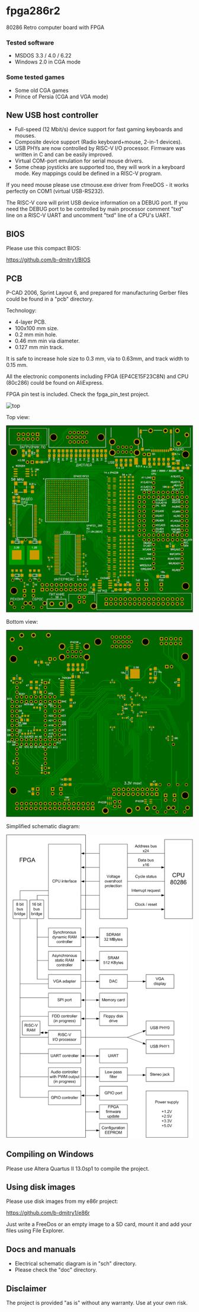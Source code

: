 # fpga286r2
80286 Retro computer board with FPGA

### Tested software
* MSDOS 3.3 / 4.0 / 6.22
* Windows 2.0 in CGA mode

### Some tested games
* Some old CGA games
* Prince of Persia (CGA and VGA mode)

## New USB host controller

* Full-speed (12 Mbit/s) device support for fast gaming keyboards and mouses.
* Composite device support (Radio keyboard+mouse, 2-in-1 devices).
* USB PHYs are now controlled by RISC-V I/O processor. Firmware was written in C and can be easily improved.
* Virtual COM-port emulation for serial mouse drivers.
* Some cheap joysticks are supported too, they will work in a keyboard mode. Key mappings could be defined in a RISC-V program.

If you need mouse please use ctmouse.exe driver from FreeDOS - it works perfectly on COM1 (virtual USB-RS232).

The RISC-V core will print USB device information on a DEBUG port. If you need the DEBUG port to be controlled by main processor comment "txd" line on a RISC-V UART and uncomment "txd" line of a CPU's UART.

## BIOS
Please use this compact BIOS:

https://github.com/b-dmitry1/BIOS

## PCB
P-CAD 2006, Sprint Layout 6, and prepared for manufacturing Gerber files could be found in a "pcb" directory.

Technology:
* 4-layer PCB.
* 100x100 mm size.
* 0.2 mm min hole.
* 0.46 mm min via diameter.
* 0.127 mm min track.

It is safe to increase hole size to 0.3 mm, via to 0.63mm, and track width to 0.15 mm.

All the electronic components including FPGA (EP4CE15F23C8N) and CPU (80c286) could be found on AliExpress.

FPGA pin test is included. Check the fpga_pin_test project.

![top](pictures/board.jpg)

Top view:

![top](pictures/top.gif)

Bottom view:

![bottom](pictures/bottom.gif)

Simplified schematic diagram:

![top](pictures/sch1.png)

## Compiling on Windows

Please use Altera Quartus II 13.0sp1 to compile the project.

## Using disk images
Please use disk images from my e86r project:

https://github.com/b-dmitry1/e86r

Just write a FreeDos or an empty image to a SD card, mount it and add your files using File Explorer.

## Docs and manuals

* Electrical schematic diagram is in "sch" directory.
* Please check the "doc" directory.

## Disclaimer
The project is provided "as is" without any warranty. Use at your own risk.
